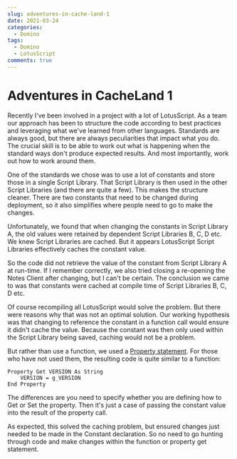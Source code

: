 ```yaml
---
slug: adventures-in-cache-land-1
date: 2021-03-24
categories:
  - Domino
tags: 
  - Domino
  - LotusScript
comments: true
---
```

# Adventures in CacheLand 1

Recently I've been involved in a project with a lot of LotusScript. As a team our approach has been to structure the code according to best practices and leveraging what we've learned from other languages. Standards are always good, but there are always peculiarities that impact what you do. The crucial skill is to be able to work out what is happening when the standard ways don't produce expected results. And most importantly, work out how to work around them.

<!-- more -->

One of the standards we chose was to use a lot of constants and store those in a single Script Library. That Script Library is then used in the other Script Libraries (and there are quite a few). This makes the structure cleaner. There are two constants that need to be changed during deployment, so it also simplifies where people need to go to make the changes.

Unfortunately, we found that when changing the constants in Script Library A, the old values were retained by dependent Script Libraries B, C, D etc. We knew Script Libraries are cached. But it appears LotusScript Script Libraries effectively caches the constant value.

So the code did not retrieve the value of the constant from Script Library A at run-time. If I remember correctly, we also tried closing a re-opening the Notes Client after changing, but I can't be certain. The conclusion we came to was that constants were cached at compile time of Script Libraries B, C, D etc.

Of course recompiling all LotusScript would solve the problem. But there were reasons why that was not an optimal solution. Our working hypothesis was that changing to reference the constant in a function call would ensure it didn't cache the value. Because the constant was then only used within the Script Library being saved, caching would not be a problem.

But rather than use a function, we used a [Property statement](https://help.hcltechsw.com/dom_designer/11.0.1/basic/LSAZ_PROPERTY_GET_SET_STATEMENTS.html). For those who have not used them, the resulting code is quite similar to a function:

``` vbscript
Property Get VERSION As String
    VERSION = g_VERSION
End Property
```

The differences are you need to specify whether you are defining how to Get or Set the property. Then it's just a case of passing the constant value into the result of the property call.

As expected, this solved the caching problem, but ensured changes just needed to be made in the Constant declaration. So no need to go hunting through code and make changes within the function or property get statement.